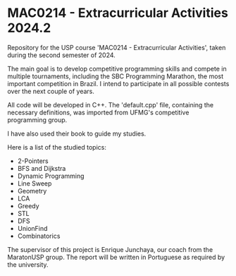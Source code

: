 # MAC0214 - Extracurricular Activities 2024.2 
Repository for the USP course 'MAC0214 - Extracurricular Activities', taken during the second semester of 2024.

The main goal is to develop competitive programming skills and compete in multiple tournaments, including the SBC Programming Marathon, the most important competition in Brazil. I intend to participate in all possible contests over the next couple of years.

All code will be developed in C++. The 'default.cpp' file, containing the necessary definitions, was imported from UFMG's competitive programming group.

I have also used their book to guide my studies.

Here is a list of the studied topics:
  - 2-Pointers
  - BFS and Dijkstra
  - Dynamic Programming
  - Line Sweep
  - Geometry
  - LCA
  - Greedy
  - STL
  - DFS
  - UnionFind
  - Combinatorics

The supervisor of this project is Enrique Junchaya, our coach from the MaratonUSP group. The report will be written in Portuguese as required by the university.

